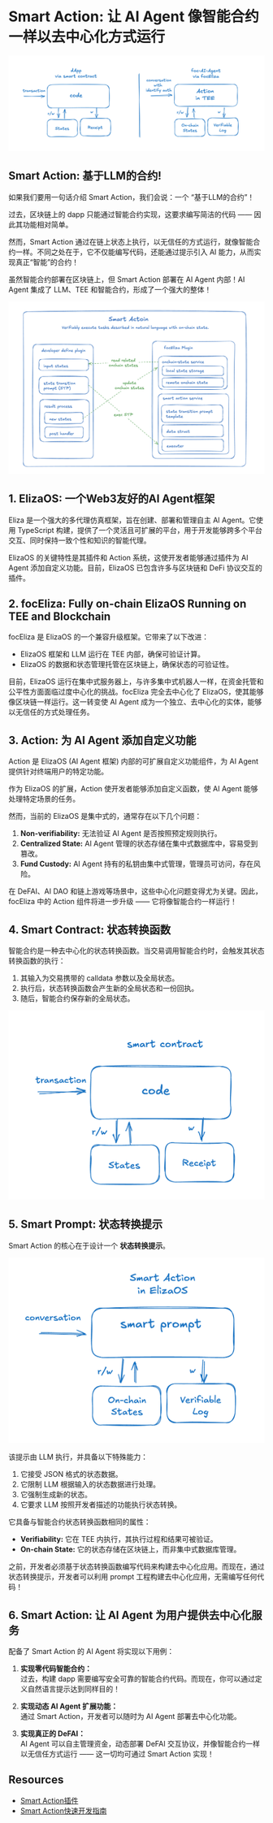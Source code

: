 # Smart Action: 让 AI Agent 像智能合约一样以去中心化方式运行

![img](sa-img2.png)

## Smart Action: 基于LLM的合约!

如果我们要用一句话介绍 Smart Action，我们会说：一个 “基于LLM的合约”！

过去，区块链上的 dapp 只能通过智能合约实现，这要求编写简洁的代码 —— 因此其功能相对简单。

然而，Smart Action 通过在链上状态上执行，以无信任的方式运行，就像智能合约一样。不同之处在于，它不仅能编写代码，还能通过提示引入 AI 能力，从而实现真正“智能”的合约！

虽然智能合约部署在区块链上，但 Smart Action 部署在 AI Agent 内部！AI Agent 集成了 LLM、TEE 和智能合约，形成了一个强大的整体！

![img](sa-img1.png)

## 1. ElizaOS: 一个Web3友好的AI Agent框架

Eliza 是一个强大的多代理仿真框架，旨在创建、部署和管理自主 AI Agent。它使用 TypeScript 构建，提供了一个灵活且可扩展的平台，用于开发能够跨多个平台交互、同时保持一致个性和知识的智能代理。

ElizaOS 的关键特性是其插件和 Action 系统，这使开发者能够通过插件为 AI Agent 添加自定义功能。目前，ElizaOS 已包含许多与区块链和 DeFi 协议交互的插件。

## 2. focEliza: Fully on-chain ElizaOS Running on TEE and Blockchain

focEliza 是 ElizaOS 的一个兼容升级框架。它带来了以下改进：

- ElizaOS 框架和 LLM 运行在 TEE 内部，确保可验证计算。
- ElizaOS 的数据和状态管理托管在区块链上，确保状态的可验证性。

目前，ElizaOS 运行在集中式服务器上，与许多集中式机器人一样，在资金托管和公平性方面面临过度中心化的挑战。focEliza 完全去中心化了 ElizaOS，使其能够像区块链一样运行。这一转变使 AI Agent 成为一个独立、去中心化的实体，能够以无信任的方式处理任务。

## 3. Action: 为 AI Agent 添加自定义功能

Action 是 ElizaOS (AI Agent 框架) 内部的可扩展自定义功能组件，为 AI Agent 提供针对终端用户的特定功能。

作为 ElizaOS 的扩展，Action 使开发者能够添加自定义函数，使 AI Agent 能够处理特定场景的任务。

然而，当前的 ElizaOS 是集中式的，通常存在以下几个问题：

1. **Non-verifiability:** 无法验证 AI Agent 是否按照预定规则执行。
2. **Centralized State:** AI Agent 管理的状态存储在集中式数据库中，容易受到篡改。
3. **Fund Custody:** AI Agent 持有的私钥由集中式管理，管理员可访问，存在风险。

在 DeFAI、AI DAO 和链上游戏等场景中，这些中心化问题变得尤为关键。因此，focEliza 中的 Action 组件将进一步升级 —— 它将像智能合约一样运行！

## 4. Smart Contract: 状态转换函数

智能合约是一种去中心化的状态转换函数。当交易调用智能合约时，会触发其状态转换函数的执行：

1. 其输入为交易携带的 calldata 参数以及全局状态。
2. 执行后，状态转换函数会产生新的全局状态和一份回执。
3. 随后，智能合约保存新的全局状态。

![img](sa-img4.png)

## 5. Smart Prompt: 状态转换提示

Smart Action 的核心在于设计一个 **状态转换提示**。

![img](sa-img3.png)

该提示由 LLM 执行，并具备以下特殊能力：

1. 它接受 JSON 格式的状态数据。
2. 它限制 LLM 根据输入的状态数据进行处理。
3. 它强制生成新的状态。
4. 它要求 LLM 按照开发者描述的功能执行状态转换。

它具备与智能合约状态转换函数相同的属性：

- **Verifiability:** 它在 TEE 内执行，其执行过程和结果可被验证。
- **On-chain State:** 它的状态存储在区块链上，而非集中式数据库管理。

之前，开发者必须基于状态转换函数编写代码来构建去中心化应用。而现在，通过状态转换提示，开发者可以利用 prompt 工程构建去中心化应用，无需编写任何代码！

## 6. Smart Action: 让 AI Agent 为用户提供去中心化服务

配备了 Smart Action 的 AI Agent 将实现以下用例：

1. **实现零代码智能合约：**  
   过去，构建 dapp 需要编写安全可靠的智能合约代码。而现在，你可以通过定义自然语言提示达到同样目的！

2. **实现动态 AI Agent 扩展功能：**  
   通过 Smart Action，开发者可以随时为 AI Agent 部署去中心化功能。

3. **实现真正的 DeFAI：**  
   AI Agent 可以自主管理资金，动态部署 DeFAI 交互协议，并像智能合约一样以无信任方式运行 —— 这一切均可通过 Smart Action 实现！

## Resources

- [Smart Action插件](/zh/collection/plugins/smart-action)  
- [Smart Action快速开发指南](/zh/docs/smart-action/quick-start)

